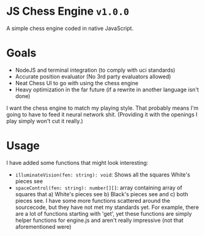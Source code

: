 # JS Chess Engine `v1.0.0`
A simple chess engine coded in native JavaScript.
# Goals
- NodeJS and terminal integration (to comply with uci standards)
- Accurate position evaluator (No 3rd party evaluators allowed)
- Neat Chess UI to go with using the chess engine
- Heavy optimization in the far future (if a rewrite in another language isn't done)

I want the chess engine to match my playing style. That probably means I'm going to have to feed it neural network shit. (Providing it with the openings I play simply won't cut it really.)

# Usage
I have added some functions that might look interesting:
- `illuminateVision(fen: string): void`: Shows all the squares White's pieces see
- `spaceControl(fen: string): number[][]`: array containing array of squares that a) White's pieces see b) Black's pieces see and c) both pieces see.
I have some more functions scattered around the sourcecode, but they have not met my standards yet. For example, there are a lot of functions starting with 'get', yet these functions are simply helper functions for engine.js and aren't really impressive (not that aforementioned were)